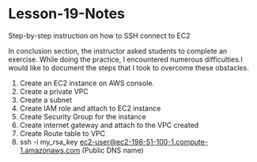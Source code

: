 # Lesson-19-Notes
Step-by-step instruction on how to SSH connect to EC2

In conclusion section, the instructor asked students to complete an exercise. While doing the practice, I encountered numerous difficulties.I would like to document the steps that I took to overcome these obstacles.

1. Create an EC2 instance on AWS console. 
2. Create a private VPC 
3. Create a subnet
4. Create IAM role and attach to EC2 instance
5. Create Security Group for the instance
6. Create internet gateway and attach to the VPC created
7. Create Route table to VPC  
8. ssh -i my_rsa_key ec2-user@ec2-198-51-100-1.compute-1.amazonaws.com (Public DNS name)

